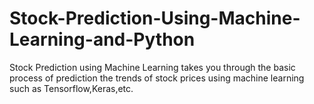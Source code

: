 # Stock-Prediction-Using-Machine-Learning-and-Python

Stock Prediction using Machine Learning takes you through the basic process of prediction the trends of
stock prices using machine learning such as Tensorflow,Keras,etc.
